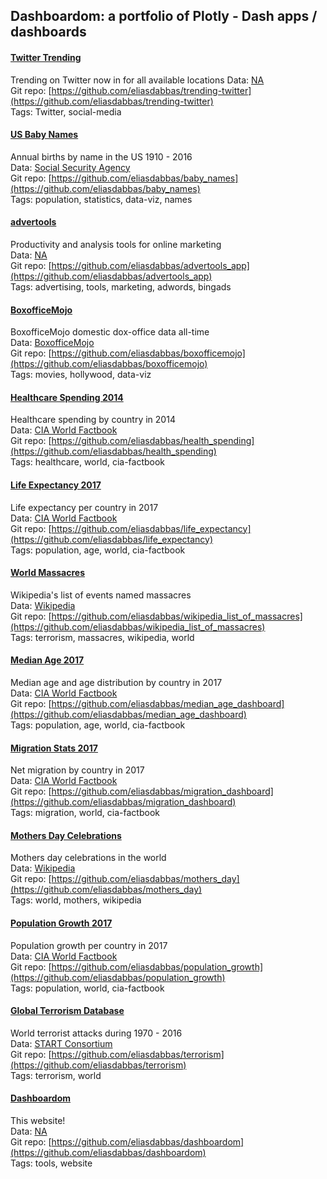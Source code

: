 ## Dashboardom: a portfolio of Plotly - Dash apps / dashboards

#### [Twitter Trending](https://www.dashboardom.com/trending-twitter)  


Trending on Twitter now in for all available locations
Data: [NA](NA)  
Git repo: [https://github.com/eliasdabbas/trending-twitter](https://github.com/eliasdabbas/trending-twitter)  
Tags: Twitter, social-media
#### [US Baby Names](https://www.dashboardom.com/us-baby-names)  


Annual births by name in the US 1910 - 2016  
Data: [Social Security Agency](https://www.ssa.gov/oact/babynames/)  
Git repo: [https://github.com/eliasdabbas/baby_names](https://github.com/eliasdabbas/baby_names)  
Tags: population, statistics, data-viz, names  
#### [advertools](https://www.dashboardom.com/advertools)  


Productivity and analysis tools for online marketing  
Data: [NA](NA)  
Git repo: [https://github.com/eliasdabbas/advertools_app](https://github.com/eliasdabbas/advertools_app)  
Tags: advertising, tools, marketing, adwords, bingads  
#### [BoxofficeMojo](https://www.dashboardom.com/boxofficemojo)  


BoxofficeMojo domestic dox-office data all-time  
Data: [BoxofficeMojo](http://www.boxofficemojo.com/alltime/domestic.htm)  
Git repo: [https://github.com/eliasdabbas/boxofficemojo](https://github.com/eliasdabbas/boxofficemojo)  
Tags: movies, hollywood, data-viz  
#### [Healthcare Spending 2014](https://www.dashboardom.com/health-spending)  


Healthcare spending by country in 2014  
Data: [CIA World Factbook](https://www.cia.gov/library/publications/the-world-factbook/fields/2225.html)  
Git repo: [https://github.com/eliasdabbas/health_spending](https://github.com/eliasdabbas/health_spending)  
Tags: healthcare, world, cia-factbook  
#### [Life Expectancy 2017](https://www.dashboardom.com/life-exp)  


Life expectancy per country in 2017  
Data: [CIA World Factbook](https://www.cia.gov/library/publications/the-world-factbook/fields/2102.html)  
Git repo: [https://github.com/eliasdabbas/life_expectancy](https://github.com/eliasdabbas/life_expectancy)  
Tags: population, age, world, cia-factbook  
#### [World Massacres](https://www.dashboardom.com/massacres)  


Wikipedia's list of events named massacres  
Data: [Wikipedia](https://en.wikipedia.org/wiki/List_of_events_named_massacres)  
Git repo: [https://github.com/eliasdabbas/wikipedia_list_of_massacres](https://github.com/eliasdabbas/wikipedia_list_of_massacres)  
Tags: terrorism, massacres, wikipedia, world  
#### [Median Age 2017](https://www.dashboardom.com/median-age-world)  


Median age and age distribution by country in 2017  
Data: [CIA World Factbook](https://www.cia.gov/library/publications/the-world-factbook/fields/2010.html)  
Git repo: [https://github.com/eliasdabbas/median_age_dashboard](https://github.com/eliasdabbas/median_age_dashboard)  
Tags: population, age, world, cia-factbook  
#### [Migration Stats 2017](https://www.dashboardom.com/migration-by-country)  


Net migration by country in 2017  
Data: [CIA World Factbook](https://www.cia.gov/library/publications/the-world-factbook/fields/2112.html)  
Git repo: [https://github.com/eliasdabbas/migration_dashboard](https://github.com/eliasdabbas/migration_dashboard)  
Tags: migration, world, cia-factbook  
#### [Mothers Day Celebrations](https://www.dashboardom.com/mothersday-map)  


Mothers day celebrations in the world  
Data: [Wikipedia](https://en.wikipedia.org/wiki/Mother%27s_Day)  
Git repo: [https://github.com/eliasdabbas/mothers_day](https://github.com/eliasdabbas/mothers_day)  
Tags: world, mothers, wikipedia  
#### [Population Growth 2017](https://www.dashboardom.com/pop-growth)  


Population growth per country in 2017  
Data: [CIA World Factbook](https://www.cia.gov/library/publications/the-world-factbook/fields/2002.html)  
Git repo: [https://github.com/eliasdabbas/population_growth](https://github.com/eliasdabbas/population_growth)  
Tags: population, world, cia-factbook  
#### [Global Terrorism Database](https://www.dashboardom.com/terrorism)  


World terrorist attacks during 1970 - 2016  
Data: [START Consortium](https://www.kaggle.com/START-UMD/gtd)  
Git repo: [https://github.com/eliasdabbas/terrorism](https://github.com/eliasdabbas/terrorism)  
Tags: terrorism, world  
#### [Dashboardom](https://www.dashboardom.com/)  


This website!  
Data: [NA](NA)  
Git repo: [https://github.com/eliasdabbas/dashboardom](https://github.com/eliasdabbas/dashboardom)  
Tags: tools, website  

